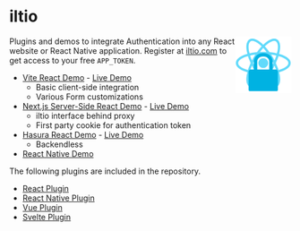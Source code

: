 # iltio

<img align="right" src="https://github.com/tobua/iltio/raw/main/plugin/logo.png" width="20%" alt="iltio Authentication Service" />

Plugins and demos to integrate Authentication into any React website or React Native application. Register at [iltio.com](https://iltio.com) to get access to your free `APP_TOKEN`.

- [Vite React Demo](https://github.com/tobua/iltio/tree/main/demo/vite) - [Live Demo](https://iltio-demo.vercel.app)
  - Basic client-side integration
  - Various Form customizations
- [Next.js Server-Side React Demo](https://github.com/tobua/iltio/tree/main/demo/next) - [Live Demo](https://iltio-next-demo.vercel.app)
  - iltio interface behind proxy
  - First party cookie for authentication token
- [Hasura React Demo](https://github.com/tobua/iltio/tree/main/demo/hasura) - [Live Demo](https://iltio-hasura-demo.vercel.app)
  - Backendless
- [React Native Demo](https://github.com/tobua/iltio/tree/main/plugin/native)

The following plugins are included in the repository.

- [React Plugin](https://github.com/tobua/iltio/tree/main/plugin/react)
- [React Native Plugin](https://github.com/tobua/iltio/tree/main/plugin/native)
- [Vue Plugin](https://github.com/tobua/iltio/tree/main/plugin/frameworks/vue)
- [Svelte Plugin](https://github.com/tobua/iltio/tree/main/plugin/frameworks/svelte)
